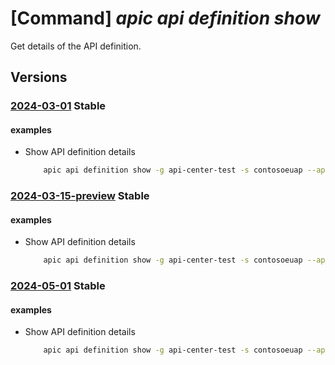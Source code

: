 # [Command] _apic api definition show_

Get details of the API definition.

## Versions

### [2024-03-01](/Resources/mgmt-plane/L3N1YnNjcmlwdGlvbnMve30vcmVzb3VyY2Vncm91cHMve30vcHJvdmlkZXJzL21pY3Jvc29mdC5hcGljZW50ZXIvc2VydmljZXMve30vd29ya3NwYWNlcy97fS9hcGlzL3t9L3ZlcnNpb25zL3t9L2RlZmluaXRpb25zL3t9/2024-03-01.xml) **Stable**

<!-- mgmt-plane /subscriptions/{}/resourcegroups/{}/providers/microsoft.apicenter/services/{}/workspaces/{}/apis/{}/versions/{}/definitions/{} 2024-03-01 -->

#### examples

- Show API definition details
    ```bash
        apic api definition show -g api-center-test -s contosoeuap --api-id echo-api --version-id 2023-01-01 --definition-id "openapi"
    ```

### [2024-03-15-preview](/Resources/mgmt-plane/L3N1YnNjcmlwdGlvbnMve30vcmVzb3VyY2Vncm91cHMve30vcHJvdmlkZXJzL21pY3Jvc29mdC5hcGljZW50ZXIvc2VydmljZXMve30vd29ya3NwYWNlcy97fS9hcGlzL3t9L3ZlcnNpb25zL3t9L2RlZmluaXRpb25zL3t9/2024-03-15-preview.xml) **Stable**

<!-- mgmt-plane /subscriptions/{}/resourcegroups/{}/providers/microsoft.apicenter/services/{}/workspaces/{}/apis/{}/versions/{}/definitions/{} 2024-03-15-preview -->

#### examples

- Show API definition details
    ```bash
        apic api definition show -g api-center-test -s contosoeuap --api-name echo-api --version 2023-01-01 --name "openapi"
    ```

### [2024-05-01](/Resources/mgmt-plane/L3N1YnNjcmlwdGlvbnMve30vcmVzb3VyY2Vncm91cHMve30vcHJvdmlkZXJzL21pY3Jvc29mdC5hcGljZW50ZXIvc2VydmljZXMve30vd29ya3NwYWNlcy97fS9hcGlzL3t9L3ZlcnNpb25zL3t9L2RlZmluaXRpb25zL3t9/2024-05-01.xml) **Stable**

<!-- mgmt-plane /subscriptions/{}/resourcegroups/{}/providers/microsoft.apicenter/services/{}/workspaces/{}/apis/{}/versions/{}/definitions/{} 2024-05-01 -->

#### examples

- Show API definition details
    ```bash
        apic api definition show -g api-center-test -s contosoeuap --api-id echo-api --version-id 2023-01-01 --definition-id "openapi"
    ```
